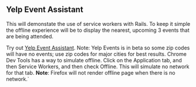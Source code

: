 ## Yelp Event Assistant

This will demonstate the use of service workers with Rails.  To keep it simple the offline experience will be to display the nearest, upcoming 3 events that are being attended.

Try out [Yelp Event Assistant](https://powerful-sierra-88528.herokuapp.com/).  Note: Yelp Events is in beta so some zip codes will have no events; use zip codes for major cities for best results.  Chrome Dev Tools has a way to simulate offline.  Click on the Application tab, and then Service Workers, and then check Offline.  This will simulate no network for that tab. **Note**: Firefox will not render offline page when there is no network.`
